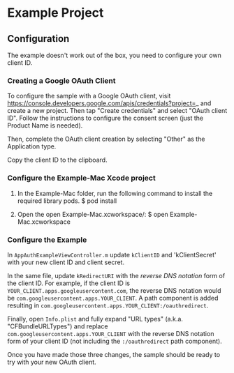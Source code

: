# Example Project

## Configuration

The example doesn't work out of the box, you need to configure your own
client ID.

### Creating a Google OAuth Client

To configure the sample with a Google OAuth client, visit
https://console.developers.google.com/apis/credentials?project=_ and create a
new project. Then tap "Create credentials" and select "OAuth client ID".
Follow the instructions to configure the consent screen (just the Product Name
is needed).

Then, complete the OAuth client creation by selecting "Other" as the Application
type.

Copy the client ID to the clipboard.

### Configure the Example-Mac Xcode project

1. In the Example-Mac folder, run the following command to install the required
library pods.
$ pod install

2. Open the open Example-Mac.xcworkspace/:
$ open Example-Mac.xcworkspace

### Configure the Example

In `AppAuthExampleViewController.m` update `kClientID` and 'kClientSecret' with
your new client ID and client secret.

In the same file, update `kRedirectURI` with the *reverse DNS notation* form
of the client ID. For example, if the client ID is
`YOUR_CLIENT.apps.googleusercontent.com`, the reverse DNS notation would be
`com.googleusercontent.apps.YOUR_CLIENT`. A path component is added resulting in
`com.googleusercontent.apps.YOUR_CLIENT:/oauthredirect`.

Finally, open `Info.plist` and fully expand "URL types" (a.k.a.
"CFBundleURLTypes") and replace `com.googleusercontent.apps.YOUR_CLIENT` with
the reverse DNS notation form of your client ID (not including the
`:/oauthredirect` path component).

Once you have made those three changes, the sample should be ready to try with
your new OAuth client.
